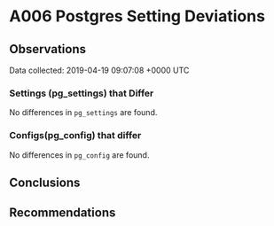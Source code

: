 # A006 Postgres Setting Deviations #

## Observations ##
Data collected: 2019-04-19 09:07:08 +0000 UTC  

### Settings (pg_settings) that Differ ###

No differences in `pg_settings` are found.

### Configs(pg_config) that differ ###

No differences in `pg_config` are found.



## Conclusions ##


## Recommendations ##

